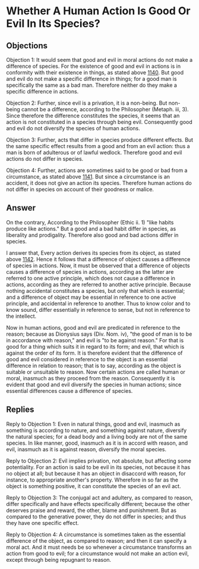 # Whether A Human Action Is Good Or Evil In Its Species?

## Objections

Objection 1: It would seem that good and evil in moral actions do not make a difference of species. For the existence of good and evil in actions is in conformity with their existence in things, as stated above [1140](A[1]). But good and evil do not make a specific difference in things; for a good man is specifically the same as a bad man. Therefore neither do they make a specific difference in actions.

Objection 2: Further, since evil is a privation, it is a non-being. But non-being cannot be a difference, according to the Philosopher (Metaph. iii, 3). Since therefore the difference constitutes the species, it seems that an action is not constituted in a species through being evil. Consequently good and evil do not diversify the species of human actions.

Objection 3: Further, acts that differ in species produce different effects. But the same specific effect results from a good and from an evil action: thus a man is born of adulterous or of lawful wedlock. Therefore good and evil actions do not differ in species.

Objection 4: Further, actions are sometimes said to be good or bad from a circumstance, as stated above [1141](A[3]). But since a circumstance is an accident, it does not give an action its species. Therefore human actions do not differ in species on account of their goodness or malice.

## Answer

On the contrary, According to the Philosopher (Ethic ii. 1) "like habits produce like actions." But a good and a bad habit differ in species, as liberality and prodigality. Therefore also good and bad actions differ in species.

I answer that, Every action derives its species from its object, as stated above [1142](A[2]). Hence it follows that a difference of object causes a difference of species in actions. Now, it must be observed that a difference of objects causes a difference of species in actions, according as the latter are referred to one active principle, which does not cause a difference in actions, according as they are referred to another active principle. Because nothing accidental constitutes a species, but only that which is essential; and a difference of object may be essential in reference to one active principle, and accidental in reference to another. Thus to know color and to know sound, differ essentially in reference to sense, but not in reference to the intellect.

Now in human actions, good and evil are predicated in reference to the reason; because as Dionysius says (Div. Nom. iv), "the good of man is to be in accordance with reason," and evil is "to be against reason." For that is good for a thing which suits it in regard to its form; and evil, that which is against the order of its form. It is therefore evident that the difference of good and evil considered in reference to the object is an essential difference in relation to reason; that is to say, according as the object is suitable or unsuitable to reason. Now certain actions are called human or moral, inasmuch as they proceed from the reason. Consequently it is evident that good and evil diversify the species in human actions; since essential differences cause a difference of species.

## Replies

Reply to Objection 1: Even in natural things, good and evil, inasmuch as something is according to nature, and something against nature, diversify the natural species; for a dead body and a living body are not of the same species. In like manner, good, inasmuch as it is in accord with reason, and evil, inasmuch as it is against reason, diversify the moral species.

Reply to Objection 2: Evil implies privation, not absolute, but affecting some potentiality. For an action is said to be evil in its species, not because it has no object at all; but because it has an object in disaccord with reason, for instance, to appropriate another's property. Wherefore in so far as the object is something positive, it can constitute the species of an evil act.

Reply to Objection 3: The conjugal act and adultery, as compared to reason, differ specifically and have effects specifically different; because the other deserves praise and reward, the other, blame and punishment. But as compared to the generative power, they do not differ in species; and thus they have one specific effect.

Reply to Objection 4: A circumstance is sometimes taken as the essential difference of the object, as compared to reason; and then it can specify a moral act. And it must needs be so whenever a circumstance transforms an action from good to evil; for a circumstance would not make an action evil, except through being repugnant to reason.